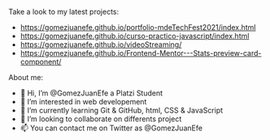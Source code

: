 Take a look to my latest projects:
- https://gomezjuanefe.github.io/portfolio-mdeTechFest2021/index.html
- https://gomezjuanefe.github.io/curso-practico-javascript/index.html
- https://gomezjuanefe.github.io/videoStreaming/
- https://gomezjuanefe.github.io/Frontend-Mentor---Stats-preview-card-component/

About me:
- 👋 Hi, I’m @GomezJuanEfe a Platzi Student
- 👀 I’m interested in web developement
- 🌱 I’m currently learning Git & GitHub, html, CSS & JavaScript
- 💞️ I’m looking to collaborate on differents project
- 📫 You can contact me on Twitter as @GomezJuanEfe

<!---
GomezJuanEfe/GomezJuanEfe is a ✨ special ✨ repository because its `README.md` (this file) appears on your GitHub profile.
You can click the Preview link to take a look at your changes.
--->
